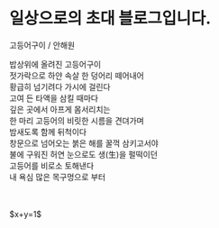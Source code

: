 # **일상으로의 초대** 블로그입니다.


고등어구이 / 안해원

밥상위에 올려진 고등어구이  
젓가락으로 하얀 속살 한 덩어리  떼어내어  
황급히 넘기려다 가시에 걸린다  
고여 든 타액을 삼킬 때마다  
깊은 곳에서 아프게 몸서리치는  
한 마리 고등어의 비릿한 시름을 견뎌가며  
밤새도록 함께 뒤척이다  
창문으로 넘어오는 붉은 해를 꿀꺽 삼키고서야  
불에 구워진 허연 눈으로도 생(生)을 펄떡이던  
고등어를 비로소 토해낸다  
내 욕심 많은 목구멍으로 부터  

<br>
<br>
$x+y=1$
